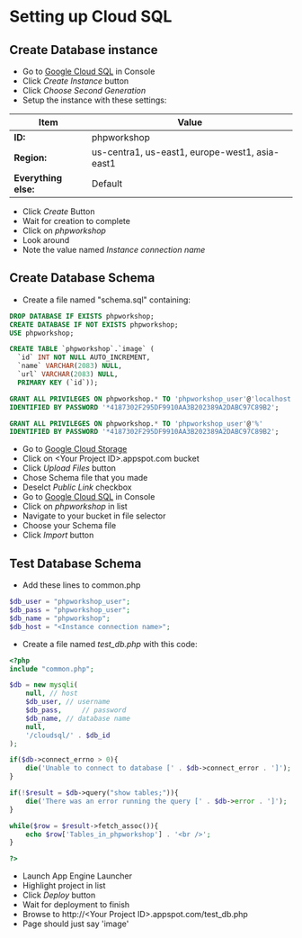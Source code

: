 # Setting up Cloud SQL

## Create Database instance

* Go to [Google Cloud SQL](https://cloud.google.com/console/sql/instances) in Console
* Click *Create Instance* button
* Click *Choose Second Generation* 
* Setup the instance with these settings: 

| Item        | Value        | 
| ------------- |-------------| 
| **ID:**         | phpworkshop    | 
| **Region:**         |us-centra1, us-east1, europe-west1, asia-east1    |  
| **Everything else:**         |Default    | 

* Click *Create* Button
* Wait for creation to complete
* Click on *phpworkshop* 
* Look around
* Note the value named *Instance connection name*


## Create Database Schema

* Create a file named "schema.sql" containing:

~~~~sql
DROP DATABASE IF EXISTS phpworkshop;
CREATE DATABASE IF NOT EXISTS phpworkshop;
USE phpworkshop;

CREATE TABLE `phpworkshop`.`image` (
  `id` INT NOT NULL AUTO_INCREMENT,
  `name` VARCHAR(2083) NULL,
  `url` VARCHAR(2083) NULL,
  PRIMARY KEY (`id`));

GRANT ALL PRIVILEGES ON phpworkshop.* TO 'phpworkshop_user'@'localhost'
IDENTIFIED BY PASSWORD '*4187302F295DF9910AA3B202389A2DABC97C89B2';

GRANT ALL PRIVILEGES ON phpworkshop.* TO 'phpworkshop_user'@'%'
IDENTIFIED BY PASSWORD '*4187302F295DF9910AA3B202389A2DABC97C89B2';
~~~~


* Go to [Google Cloud Storage](https://cloud.google.com/console)
* Click on &lt;Your Project ID&gt;.appspot.com bucket
* Click *Upload Files* button
* Chose Schema file that you made
* Deselct *Public Link* checkbox
* Go to [Google Cloud SQL](https://cloud.google.com/console/sql/instances) in Console
* Click on *phpworkshop* in list
* Navigate to your bucket in file selector
* Choose your Schema file
* Click *Import* button

## Test Database Schema
* Add these lines to common.php

~~~~php
$db_user = "phpworkshop_user";
$db_pass = "phpworkshop_user";
$db_name = "phpworkshop";
$db_host = "<Instance connection name>";
~~~~

* Create a file named *test_db.php* with this code: 

~~~~php
<?php
include "common.php";

$db = new mysqli(
    null, // host
    $db_user, // username
    $db_pass,     // password
    $db_name, // database name
    null,
    '/cloudsql/' . $db_id
);

if($db->connect_errno > 0){
    die('Unable to connect to database [' . $db->connect_error . ']');
}

if(!$result = $db->query("show tables;")){
    die('There was an error running the query [' . $db->error . ']');
}

while($row = $result->fetch_assoc()){
    echo $row['Tables_in_phpworkshop'] . '<br />';
}

?>
~~~~
* Launch App Engine Launcher 
* Highlight project in list
* Click *Deploy* button
* Wait for deployment to finish
* Browse to http://&lt;Your Project ID&gt;.appspot.com/test_db.php
* Page should just say 'image'
